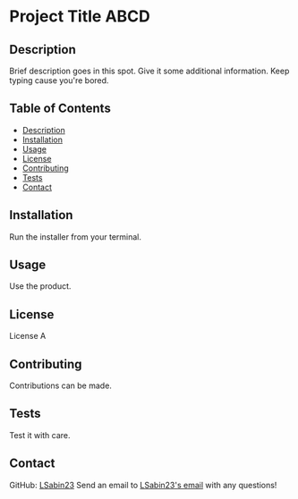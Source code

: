 
  # Project Title ABCD

  ## Description
  Brief description goes in this spot. Give it some additional information. Keep typing cause you're bored.

  ## Table of Contents
  - [Description](#description)
  - [Installation](#installation)
  - [Usage](#usage)
  - [License](#license)
  - [Contributing](#contributing)
  - [Tests](#tests)
  - [Contact](#contact)

  ## Installation
  Run the installer from your terminal.

  ## Usage
  Use the product.

  ## License
  License A

  ## Contributing
  Contributions can be made.

  ## Tests
  Test it with care.

  ## Contact
  GitHub: [LSabin23](https://github.com/LSabin23/)
  Send an email to [LSabin23's email](mailto:dev.l.email@fakemail.com) with any questions!
  